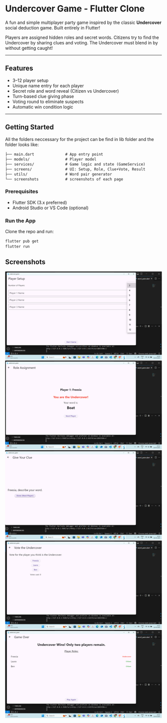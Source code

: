 # Undercover Game - Flutter Clone

A fun and simple multiplayer party game inspired by the classic **Undercover** social deduction game. Built entirely in Flutter!

Players are assigned hidden roles and secret words. Citizens try to find the Undercover by sharing clues and voting. The Undercover must blend in by without getting caught!

---

## Features

-  3–12 player setup
-  Unique name entry for each player
-  Secret role and word reveal (Citizen vs Undercover)
-  Turn-based clue giving phase
-  Voting round to eliminate suspects
-  Automatic win condition logic

---

##  Getting Started

All the folders neccessary for the project can be find in lib folder and the folder looks like:

```lib/
├── main.dart              # App entry point
├── models/                # Player model
├── services/              # Game logic and state (GameService)
├── screens/               # UI: Setup, Role, Clue+Vote, Result
├── utils/                 # Word pair generator
└── screenshots            # screenshots of each page
```
###  Prerequisites

- Flutter SDK (3.x preferred)
- Android Studio or VS Code (optional)

###  Run the App

Clone the repo and run:

```bash
flutter pub get
flutter run
```
## Screenshots

![setup](lib/Screenshots/setup_page.png)
![setup](lib/Screenshots/Role-assignment.png)
![setup](lib/Screenshots/Clue_page.png)
![setup](lib/Screenshots/Vote_page.png)
![setup](lib/Screenshots/result_page.png)

